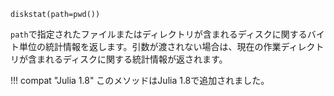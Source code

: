 ```
diskstat(path=pwd())
```

`path`で指定されたファイルまたはディレクトリが含まれるディスクに関するバイト単位の統計情報を返します。引数が渡されない場合は、現在の作業ディレクトリが含まれるディスクに関する統計情報が返されます。

!!! compat "Julia 1.8"
    このメソッドはJulia 1.8で追加されました。

